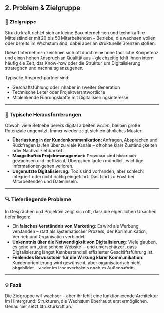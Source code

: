 ## 2. Problem & Zielgruppe

### 🎯 Zielgruppe

Strukturkraft richtet sich an kleine Bauunternehmen und technikaffine Mittelständler mit 20 bis 50 Mitarbeitenden – Betriebe, die wachsen wollen oder bereits im Wachstum sind, dabei aber an strukturelle Grenzen stoßen.

Diese Unternehmen zeichnen sich oft durch eine hohe fachliche Kompetenz und einen hohen Anspruch an Qualität aus – gleichzeitig fehlt ihnen intern häufig die Zeit, das Know-how oder die Struktur, um Digitalisierung strategisch und nachhaltig anzugehen.

Typische Ansprechpartner sind:
- Geschäftsführung oder Inhaber in zweiter Generation
- Technische Leiter oder Projektverantwortliche
- Mitdenkende Führungskräfte mit Digitalisierungsinteresse

---

### 🚧 Typische Herausforderungen

Obwohl viele Betriebe bereits digital arbeiten *wollen*, bleiben große Potenziale ungenutzt. Immer wieder zeigt sich ein ähnliches Muster:

- **Überlastung in der Kundenkommunikation:** Anfragen, Absprachen und Rückfragen laufen über zu viele Kanäle – oft ohne klare Zuständigkeiten oder Nachvollziehbarkeit.
- **Mangelhaftes Projektmanagement:** Prozesse sind historisch gewachsen und ineffizient, Übergaben laufen mündlich, wichtige Informationen gehen verloren.
- **Ungenutzte Digitalisierung:** Tools sind vorhanden, aber schlecht integriert oder nicht richtig eingeführt. Das führt zu Frust bei Mitarbeitenden und Dateninseln.

---

### 🔍 Tieferliegende Probleme

In Gesprächen und Projekten zeigt sich oft, dass die eigentlichen Ursachen tiefer liegen:

- Ein **falsches Verständnis von Marketing**: Es wird als Werbung verstanden – statt als systematischer Prozess, der Kommunikation, Vertrieb und Organisation verbindet.
- **Unkenntnis über die Notwendigkeit von Digitalisierung**: Viele glauben, es gehe um „eine schöne Website“ – und unterschätzen, dass Digitalisierung längst Kernbestandteil effizienter Geschäftsführung ist.
- **Fehlendes Bewusstsein für die Wirkung klarer Kommunikation**: Kundenorientierung wird gewünscht, aber organisatorisch nicht abgebildet – weder im Innenverhältnis noch im Außenauftritt.

---

### 💡 Fazit

Die Zielgruppe will wachsen – aber ihr fehlt eine funktionierende Architektur im Hintergrund: Strukturen, die Wachstum überhaupt erst ermöglichen. Genau hier setzt Strukturkraft an.
